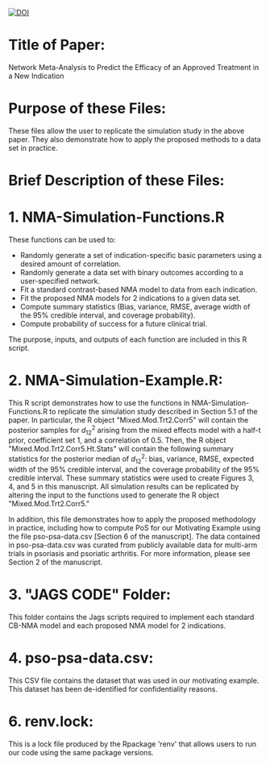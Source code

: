 [![DOI](https://zenodo.org/badge/DOI/10.5281/zenodo.10069879.svg)](https://doi.org/10.5281/zenodo.10069879)

# Title of Paper:
Network Meta-Analysis to Predict the Efficacy of an Approved Treatment in a New Indication

# Purpose of these Files:
These files allow the user to replicate the simulation study in the above paper. They also demonstrate how to apply the proposed methods to a data set in practice. 

# Brief Description of these Files:
# 1. NMA-Simulation-Functions.R
These functions can be used to:
- Randomly generate a set of indication-specific basic parameters using a desired amount of correlation.
- Randomly generate a data set with binary outcomes according to a user-specified network.
- Fit a standard contrast-based NMA model to data from each indication.
- Fit the proposed NMA models for 2 indications to a given data set.
- Compute summary statistics (Bias, variance, RMSE, average width of the 95% credible interval, and coverage probability).
- Compute probability of success for a future clinical trial.  
  
The purpose, inputs, and outputs of each function are included in this R script.

# 2. NMA-Simulation-Example.R:
This R script demonstrates how to use the functions in NMA-Simulation-Functions.R to replicate the simulation study described in Section 5.1 of the paper. In particular, the R object "Mixed.Mod.Trt2.Corr5" will contain the posterior samples for $d^2_12$ arising from the mixed effects model with a half-t prior, coefficient set 1, and a correlation of 0.5. Then, the R object "Mixed.Mod.Trt2.Corr5.Ht.Stats" will contain the following summary statistics for the posterior median of $d^2_12$: bias, variance, RMSE, expected width of the 95% credible interval, and the coverage probability of the 95% credible interval. These summary statistics were used to create Figures 3, 4, and 5 in this manuscript. All simulation results can be replicated by altering the input to the functions used to generate the R object "Mixed.Mod.Trt2.Corr5."

In addition, this file demonstrates how to apply the proposed methodology in practice, including how to compute PoS for our Motivating Example using the file pso-psa-data.csv [Section 6 of the manuscript]. The data contained in pso-psa-data.csv was curated from publicly available data for multi-arm trials in psoriasis and psoriatic arthritis. For more information, please see Section 2 of the manuscript.

# 3. "JAGS CODE" Folder:
This folder contains the Jags scripts required to implement each standard CB-NMA model and each proposed NMA model for 2 indications. 

# 4. pso-psa-data.csv:
This CSV file contains the dataset that was used in our motivating example. This dataset has been de-identified for confidentiality reasons.

# 6. renv.lock:
This is a lock file produced by the Rpackage 'renv' that allows users to run our code using the same package versions.
